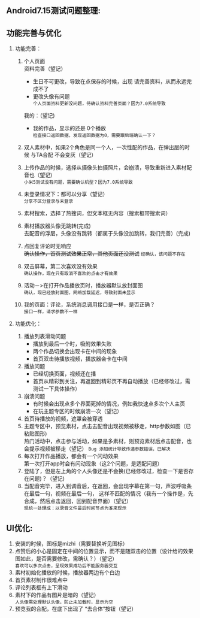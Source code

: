 ## Android7.15测试问题整理:
## 功能完善与优化
1. 功能完善：
	1. 个人页面  
		资料完善（望记）
		- 生日不可更改，导致在点保存的时候，出现 请完善资料，从而永远完成不了 
		- 更改头像有问题  
    	`个人页面资料更新没问题，待确认资料完善页面？因为7.0系统导致`
    	
    	我的：（望记)
		- 我的作品，显示的还是 0个播放  
		`检查接口返回数据，发现返回数据为0，需要跟后端确认一下？`
	2. 双人素材中，如果2个角色是同一个人，一次性配的作品，在弹出层的时候 与TA合配 不会变灰（望记）
	3. 上传作品的时候，选择从摄像头拍摄照片，会崩溃，导致重新进入素材配音也（望记)  
	  `小米5测试没有问题，需要确认机型？因为7.0系统导致`
	5. 未登录情况下：都可以分享（望记）  
	  `分享不区分登录与未登录`
	6. 素材搜索，选择了热搜词，但文本框无内容（搜索框带搜索词）
	7. 素材播放器头像无跳转(完成)  
	   去配音的浮层，头像没有跳转（都属于头像没加跳转，我们完善）(完成)
	8. 点回复评论时无响应  
	  ~~确认操作，首页测试效果正常，其他页面还没测试~~ `经确认，该问题不存在`
	9. 双击屏幕，第二次喜欢没有效果  
	  `确认操作，现在只有取消不喜欢的点击才有效果`
	10. 活动－>在打开作品播放页时，播放器默认放封面图  
	  `确认，现已经放封面图，网络加载延迟，导致封面未显示`
	11. 我的页面：评论，系统消息调用接口是一样，是否正确？  
	  `接口一样，请求参数不一样`  
	  
2. 功能优化：
	1. 播放列表滑动问题  
		* 播放到最后一个时，吸附效果失败  
		* 两个作品切换会出现卡在中间的现象  
		* 首页双击待播放视频，播放器会卡在中间
	2. 播放问题  
		* 已经切换页面，视频还在播
		* 首页从精彩到关注，再返回到精彩页不再自动播放（已经修改过，需测试一下具体操作）
	3. 崩溃问题
		* 有时候会出现点多个界面死掉的情况，例如我快速点多次个人主页
		* 在玩主题专区的时候崩溃一次（望记）
	4. 首页待播放的视频，遮罩会被穿透
	5. 主题专区中，预览素材，点击去配音出现视频被移走，http参数如图（已粘贴图形)  
  	    热门活动中，点击参与活动，如果是多素材，则预览素材后点击配音，也会提示视频被移走（望记）
  	    `Bug 添加统计导致传递参数错误，已解决`
	6. 每次打开作品播放，都会有一个闪动效果  
	    第一次打开app时会有闪动现象（这2个问题，是适配问题）
	7. 登陆了，但是左上角的个人头像还是不会换(已经修改过，检查一下是否存在问题)？（望记)  
	8. 当配音完毕，进入到调音后，在返回，会出现字幕在第一句，声波呼吸条在最后一句，视频在最后一句，
        这样不匹配的情况（我有一个操作是，先合成，然后点击返回，回到配音界面）（望记）  
        `现统一处理成：以录音文件最后时间节点为准来现示`

## UI优化:
1. 安装的时候，图标是mizhi（需要替换听见图标）
2. 点赞后的小心是固定在中间的位置显示，而不是随双击的位置（设计给的效果图如此，是否需要修改，需确认？）（望记）  
	`喜欢可以多次点击，呈现效果成功后不能服务器交互`
3. 素材初始化播放的时候，播放器两边有个白边
4. 首页素材制作很难点中
5. 评论列表框有上下滑动
6. 素材下的作品有图片是暗的（望记）  
   `人头像需处理默认头像，防止未加载时，显示为空`
7. 预览我的合配，在底下出现了 “去合体”按钮（望记）
